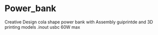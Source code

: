 # Power_bank
Creative Design cola shape power bank with Assembly guiprintde and 3D printing models .inout usbc 60W max

